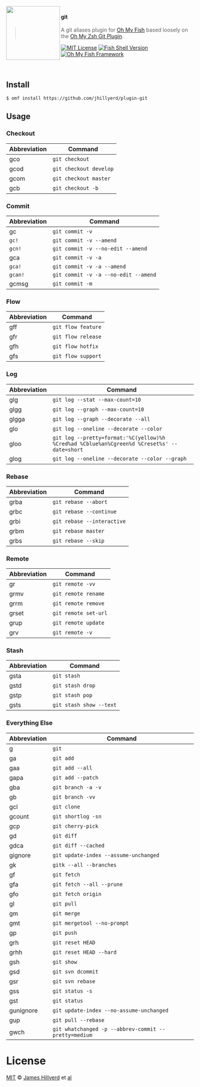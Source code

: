<img src="https://cdn.rawgit.com/oh-my-fish/oh-my-fish/e4f1c2e0219a17e2c748b824004c8d0b38055c16/docs/logo.svg" align="left" width="144px" height="144px"/>

#### git
> A git aliases plugin for [Oh My Fish][omf-link] based loosely on the
[Oh My Zsh Git Plugin][omz-git-plugin].

[![MIT License](https://img.shields.io/badge/license-MIT-007EC7.svg?style=flat-square)](/LICENSE)
[![Fish Shell Version](https://img.shields.io/badge/fish-v2.2.0-007EC7.svg?style=flat-square)](https://fishshell.com)
[![Oh My Fish Framework](https://img.shields.io/badge/Oh%20My%20Fish-Framework-007EC7.svg?style=flat-square)](https://www.github.com/oh-my-fish/oh-my-fish)

<br/>

## Install

```fish
$ omf install https://github.com/jhillyerd/plugin-git
```


## Usage

### Checkout

| Abbreviation | Command                                              |
| ------------ | ---------------------------------------------------- |
| gco          | `git checkout`                                       |
| gcod         | `git checkout develop`                               |
| gcom         | `git checkout master`                                |
| gcb          | `git checkout -b`                                    |

### Commit

| Abbreviation | Command                                              |
| ------------ | ---------------------------------------------------- |
| gc           | `git commit -v`                                      |
| `gc!`        | `git commit -v --amend`                              |
| `gcn!`       | `git commit -v --no-edit --amend`                    |
| gca          | `git commit -v -a`                                   |
| `gca!`       | `git commit -v -a --amend`                           |
| `gcan!`      | `git commit -v -a --no-edit --amend`                 |
| gcmsg        | `git commit -m`                                      |

### Flow

| Abbreviation | Command                                              |
| ------------ | ---------------------------------------------------- |
| gff          | `git flow feature`                                   |
| gfr          | `git flow release`                                   |
| gfh          | `git flow hotfix`                                    |
| gfs          | `git flow support`                                   |

### Log

| Abbreviation | Command                                              |
| ------------ | ---------------------------------------------------- |
| glg          | `git log --stat --max-count=10`                      |
| glgg         | `git log --graph --max-count=10`                     |
| glgga        | `git log --graph --decorate --all`                   |
| glo          | `git log --oneline --decorate --color`               |
| gloo         | `git log --pretty=format:'%C(yellow)%h %Cred%ad %Cblue%an%Cgreen%d %Creset%s' --date=short` |
| glog         | `git log --oneline --decorate --color --graph`       |

### Rebase

| Abbreviation | Command                                              |
| ------------ | ---------------------------------------------------- |
| grba         | `git rebase --abort`                                 |
| grbc         | `git rebase --continue`                              |
| grbi         | `git rebase --interactive`                           |
| grbm         | `git rebase master`                                  |
| grbs         | `git rebase --skip`                                  |

### Remote

| Abbreviation | Command                                              |
| ------------ | ---------------------------------------------------- |
| gr           | `git remote -vv`                                     |
| grmv         | `git remote rename`                                  |
| grrm         | `git remote remove`                                  |
| grset        | `git remote set-url`                                 |
| grup         | `git remote update`                                  |
| grv          | `git remote -v`                                      |

### Stash

| Abbreviation | Command                                              |
| ------------ | ---------------------------------------------------- |
| gsta         | `git stash`                                          |
| gstd         | `git stash drop`                                     |
| gstp         | `git stash pop`                                      |
| gsts         | `git stash show --text`                              |

### Everything Else

| Abbreviation | Command                                              |
| ------------ | ---------------------------------------------------- |
| g            | `git`                                                |
| ga           | `git add`                                            |
| gaa          | `git add --all`                                      |
| gapa         | `git add --patch`                                    |
| gba          | `git branch -a -v`                                   |
| gb           | `git branch -vv`                                     |
| gcl          | `git clone`                                          |
| gcount       | `git shortlog -sn`                                   |
| gcp          | `git cherry-pick`                                    |
| gd           | `git diff`                                           |
| gdca         | `git diff --cached`                                  |
| gignore      | `git update-index --assume-unchanged`                |
| gk           | `gitk --all --branches`                              |
| gf           | `git fetch`                                          |
| gfa          | `git fetch --all --prune`                            |
| gfo          | `git fetch origin`                                   |
| gl           | `git pull`                                           |
| gm           | `git merge`                                          |
| gmt          | `git mergetool --no-prompt`                          |
| gp           | `git push`                                           |
| grh          | `git reset HEAD`                                     |
| grhh         | `git reset HEAD --hard`                              |
| gsh          | `git show`                                           |
| gsd          | `git svn dcommit`                                    |
| gsr          | `git svn rebase`                                     |
| gss          | `git status -s`                                      |
| gst          | `git status`                                         |
| gunignore    | `git update-index --no-assume-unchanged`             |
| gup          | `git pull --rebase`                                  |
| gwch         | `git whatchanged -p --abbrev-commit --pretty=medium` |


# License

[MIT][mit] © [James Hillyerd][author] et [al][contributors]


[mit]:            https://opensource.org/licenses/MIT
[author]:         https://github.com/jhillyerd
[contributors]:   https://github.com/jhillyerd/plugin-git/graphs/contributors
[omf-link]:       https://www.github.com/oh-my-fish/oh-my-fish

[license-badge]:  https://img.shields.io/badge/license-MIT-007EC7.svg?style=flat-square
[omz-git-plugin]: https://github.com/robbyrussell/oh-my-zsh/wiki/Plugin:git
